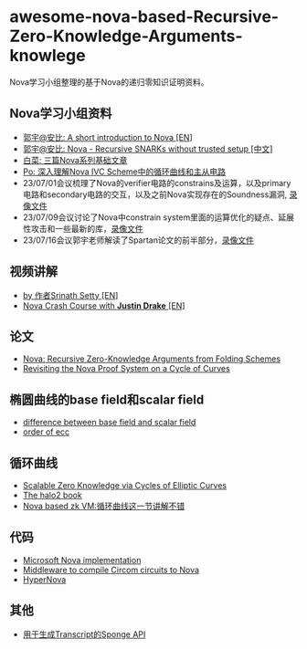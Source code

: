 # awesome-nova-based-Recursive-Zero-Knowledge-Arguments-knowlege
Nova学习小组整理的基于Nova的递归零知识证明资料。

## Nova学习小组资料
- [郭宇@安比: A short introduction to Nova [EN]](https://www.youtube.com/watch?v=hq-1bLVz59w&t=324s)
- [郭宇@安比: Nova - Recursive SNARKs without trusted setup [中文]](https://www.youtube.com/watch?v=l19roUItyUE)
- [白菜: 三篇Nova系列基础文章](https://learnblockchain.cn/article/5978) 
- [Po: 深入理解Nova IVC Scheme中的循环曲线和主从电路](https://learnblockchain.cn/article/6097)
- 23/07/01会议梳理了Nova的verifier电路的constrains及运算，以及primary电路和secondary电路的交互，以及之前Nova实现存在的Soundness漏洞, [录像文件](https://meeting.tencent.com/user-center/shared-record-info?id=42bf96d8-3bdc-4785-bb71-71706e8dcfd8&form=-1&click_source_for_middle_login=2&app_lang=zh-cn%2Czh-cn&app_version=3.17.6.405&app_sdk_id=0300000000&app_publish_channel=TencentInside&os_version=13.1.0&os_name=Mac&c_district=0&app_instance_id=2)
- 23/07/09会议讨论了Nova中constrain system里面的运算优化的疑点、延展性攻击和一些最新的库，[录像文件]( https://meeting.tencent.com/user-center/shared-record-info?id=d117dc99-905c-4316-b14e-e9bcebbd90ac&from=6&click_source_for_middle_login=2&app_lang=zh-cn%2Czh-cn&app_version=3.18.2.431&app_sdk_id=0300000000&app_publish_channel=TencentInside&os_version=13.1.0&os_name=Mac&c_district=0&app_instance_id=2)
- 23/07/16会议郭宇老师解读了Spartan论文的前半部分，[录像文件](https://meeting.tencent.com/user-center/shared-record-info?id=7e947cb4-2899-422a-93a0-7ae081be3216&from=6&click_source_for_middle_login=2&app_lang=zh-cn%2Czh-cn&app_version=3.18.2.431&app_sdk_id=0300000000&app_publish_channel=TencentInside&os_version=13.1.0&os_name=Mac&c_district=0&app_instance_id=2)

## 视频讲解
- [by 作者Srinath Setty [EN]](https://www.youtube.com/watch?v=mY-LWXKsBLc)
- [Nova Crash Course with **Justin Drake**  [EN]](https://www.youtube.com/watch?v=SwonTtOQzAk&t=2815s)
## 论文
- [Nova: Recursive Zero-Knowledge Arguments from Folding Schemes](https://eprint.iacr.org/2021/370.pdf)
- [Revisiting the Nova Proof System on a Cycle of Curves](https://eprint.iacr.org/2023/969)
## 椭圆曲线的base field和scalar field
- [difference between base field and scalar field](https://crypto.stackexchange.com/questions/66436/for-an-elliptic-curve-what-is-the-difference-between-the-base-field-modulus-q)
- [order of ecc](https://medium.com/asecuritysite-when-bob-met-alice/whats-the-order-in-ecc-ac8a8d5439e8)
## 循环曲线
- [Scalable Zero Knowledge via Cycles of Elliptic Curves](https://eprint.iacr.org/2014/595.pdf)
- [The halo2 book](https://zcash.github.io/halo2/index.html)
- [Nova based zk VM:循环曲线这一节讲解不错](https://hackmd.io/@monyverse/H1XSVmHNh#Curve-Cycling)
## 代码
- [Microsoft Nova implementation](https://github.com/microsoft/Nova)
- [Middleware to compile Circom circuits to Nova](https://github.com/nalinbhardwaj/Nova-Scotia)
- [HyperNova](https://github.com/privacy-scaling-explorations/Nova/tree/hypernova)
## 其他
- [用于生成Transcript的Sponge API ](https://hackmd.io/bHgsH6mMStCVibM_wYvb2w)

